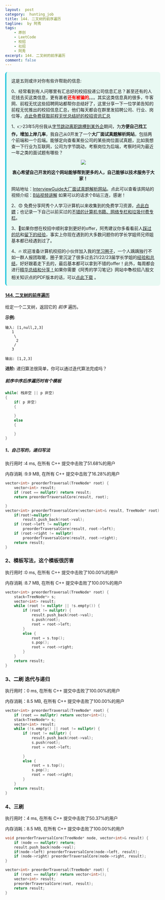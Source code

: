 ```yaml
---
layout:  post
category:  hunting_job
title: 144. 二叉树的前序遍历
tagline:  by 阿秀
tags:
    - 原创
    - LeetCode
    - 校招
    - 社招
    - 阿秀
excerpt: 144. 二叉树的前序遍历
comment: false
---
```






<div style="border-color: #24C6DC;
            background-color: #e9f9f3;         
            margin: 1rem 0;
        padding: .25rem 1rem;
        border-left-width: .3rem;
        border-left-style: solid;
        border-radius: .5rem;
        color: inherit;">
  <p>这是五则或许对你有些许帮助的信息:</p>
<p>0、经常看到有人问哪里有汇总好的校招投递公司信息汇总？甚至还有的人花钱去买这类信息，更有甚者<span style="font-weight:bold;color:red">还有被骗的</span>。。。其实这类信息真的很多，牛客网、前程无忧这些招聘网站都帮你总结好了，这里分享一下一位学弟告知的前程无忧推出的校招信息汇总，他们每天都会在群里发招聘公司、行业、岗位等，<a href="https://mp.weixin.qq.com/s/XVrkXg5P0Z7rWhDAWkJDWA" target="_blank">点此免费获取前程无忧总结好的校招资讯汇总</a></p>  <p>1、👉23年5月份我从<a style="text-decoration: underline" href="https://mp.weixin.qq.com/s/zKItpGwIkHKK4g2aOlL2rA" target="_blank">字节跳动离职跳槽到某外企</a>期间，为<span style="font-weight:bold">方便自己找工作，增加上岸几率</span>，我自己从0开发了一个<span style="font-weight:bold">大厂面试真题解析网站</span>，包括两个前端和一个后端。能够定向查看某些公司的某些岗位面试真题，比如我想查一下行业为互联网，公司为字节跳动，考察岗位为后端，考察时间为最近一年之类的面试题有哪些？
<div align="center">
  <a  style="text-decoration: underline" href="https://top.interviewguide.cn/" target="_blank">  <img src="http://oss.interviewguide.cn/img/202308091638172.png" style="zoom:100%;" /></a>
<p style="font-weight:bold">衷心希望自己开发的这个网站能够帮到更多的人，自己能够以技术服务于大家！</p>
</div>网站地址：<a style="text-decoration: underline" href="https://top.interviewguide.cn/" target="_blank">InterviewGuide大厂面试真题解析网站</a>。点此可以查看该网站的视频介绍：<a style="text-decoration: underline" href="https://www.bilibili.com/video/BV1f94y1C7BL" target="_blank">B站视频讲解</a>   如果可以的话求个B站三连，感谢！
  </p> 
  <p>2、😍
    免费分享阿秀个人学习计算机以来收集到的免费学习资源，<a style="text-decoration: underline" href="/notes/07-resources/01-free/01-introduce.html" target="_blank">点此白嫖</a>；也记录一下自己以前买过的<a style="text-decoration: underline" href="/notes/07-resources/02-precious.html" target="_blank">不错的计算机书籍、网络专栏和垃圾付费专栏</a>。
  </p>
  <p>3、🚀如果你想在校招中顺利拿到更好的offer，阿秀建议你多看看前人<a style="text-decoration: underline" href="https://www.yuque.com/tuobaaxiu/httmmc/npg1k81zeq4wfpyz" target="_blank">踩过的坑</a>和<a style="text-decoration: underline"  target="_blank" href="https://www.yuque.com/tuobaaxiu/httmmc/gge9ppd0mbu2d3dp">留下的经验</a>，事实上你现在遇到的大多数问题你的学长学姐师兄师姐基本都已经遇到过了。
  </p>
  <p>4、🔥 欢迎准备计算机校招的小伙伴加入我的<a  style="text-decoration: underline" href="https://www.yuque.com/tuobaaxiu/httmmc/xg0otqvc17wfx4u9" target="_blank">学习圈子</a>，一个人踽踽独行不如一群人报团取暖，圈子里沉淀了很多过去21/22/23届学长学姐的<a  style="text-decoration: underline" href="https://www.yuque.com/tuobaaxiu/httmmc/gge9ppd0mbu2d3dp" target="_blank">经验和总结</a>，好好跟着走下去的，最后基本都可以拿到不错的offer！此外，每周都会进行<a  style="text-decoration: underline" href="https://www.yuque.com/tuobaaxiu/httmmc/npg1k81zeq4wfpyz" target="_blank">精华总结和分享！</a>如果你需要《阿秀的学习笔记》网站中📚︎校招八股文相关知识点的PDF版本的话，可以<a style="text-decoration: underline" href="https://www.yuque.com/tuobaaxiu/httmmc/qs0yn66apvkzw0ps" target="_blank">点此下载</a> 。</p>   </div>


#### [144. 二叉树的前序遍历](https://leetcode-cn.com/problems/binary-tree-preorder-traversal/)

给定一个二叉树，返回它的 *前序* 遍历。

 **示例:**

```
输入: [1,null,2,3]  
   1
    \
     2
    /
   3 

输出: [1,2,3]
```

**进阶:** 递归算法很简单，你可以通过迭代算法完成吗？

##### **前序中序后序遍历时有个模板**

```C++
while( 栈非空 || p 非空)
{
    if( p 非空)
    {

    }
	else
    {

    }
}
```



##### 1、自己写的，递归写法

执行用时 :4 ms, 在所有 C++ 提交中击败了51.68%的用户

内存消耗 :9.9 MB, 在所有 C++ 提交中击败了16.28%的用户

~~~C++
vector<int> preorderTraversal(TreeNode* root) {
	vector<int> result;
	if (root == nullptr) return result;
	return preorderTraversalCore(result, root);

}
vector<int> preorderTraversalCore(vector<int>& result, TreeNode* root) {
	if(root!=nullptr)
		result.push_back(root->val);
	if (root->left != nullptr)
		preorderTraversalCore(result, root->left);
	if (root->right != nullptr)
		preorderTraversalCore(result, root->right);
	return result;
}
~~~



### 2、模板写法，这个模板很厉害

执行用时 :0 ms, 在所有 C++ 提交中击败了100.00%的用户

内存消耗 :8.7 MB, 在所有 C++ 提交中击败了100.00%的用户

~~~C++
vector<int> preorderTraversal(TreeNode* root) {
	stack<TreeNode*> s;
	vector<int> result;
	while (root != nullptr || !s.empty()) {
		if (root != nullptr) {
			result.push_back(root->val);
			s.push(root);
			root = root->left;
		}
		else {
			root = s.top();
			s.pop();
			root = root->right;
		}
	}
	return result;
}
~~~

### 3、二刷 迭代与递归

执行用时：0 ms, 在所有 C++ 提交中击败了100.00%的用户

内存消耗：8.5 MB, 在所有 C++ 提交中击败了100.00%的用户

~~~C++
vector<int> preorderTraversal(TreeNode* root) {
	if (root == nullptr) return vector<int>();
	stack<TreeNode*> s;
	vector<int> result;
	while (!s.empty() || root != nullptr) {
		if (root != nullptr) {
			result.push_back(root->val);
			s.push(root);
			root = root->left;
		
		}
		else {
			root = s.top();
			s.pop();
			root = root->right;
		}
	}
	return result;
}
~~~

### 4、三刷

执行用时：4 ms, 在所有 C++ 提交中击败了50.37%的用户

内存消耗：8.5 MB, 在所有 C++ 提交中击败了100.00%的用户

~~~C++
void preorderTraversalCore(TreeNode* node, vector<int>& result) {
	if (node == nullptr) return;
	result.push_back(node->val);
	if(node->left) preorderTraversalCore(node->left, result);
	if (node->right) preorderTraversalCore(node->right, result);
}

vector<int> preorderTraversal(TreeNode* root) {
	if (root == nullptr) return vector<int>();
	vector<int> result;
	preorderTraversalCore(root, result);
	return result;
}
~~~



